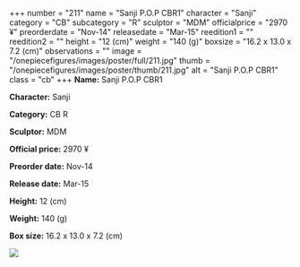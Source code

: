 +++
number = "211"
name = "Sanji P.O.P CBR1"
character = "Sanji"
category = "CB"
subcategory = "R"
sculptor = "MDM"
officialprice = "2970 ¥"
preorderdate = "Nov-14"
releasedate = "Mar-15"
reedition1 = ""
reedition2 = ""
height = "12 (cm)"
weight = "140 (g)"
boxsize = "16.2 x 13.0 x 7.2 (cm)"
observations = ""
image = "/onepiecefigures/images/poster/full/211.jpg"
thumb = "/onepiecefigures/images/poster/thumb/211.jpg"
alt = "Sanji P.O.P CBR1"
class = "cb"
+++
**Name:** Sanji P.O.P CBR1

**Character:** Sanji

**Category:** CB  R 

**Sculptor:** MDM

**Official price:** 2970 ¥

**Preorder date:** Nov-14

**Release date:** Mar-15

**Height:** 12 (cm)

**Weight:** 140 (g)

**Box size:** 16.2 x 13.0 x 7.2 (cm)

<img src="/onepiecefigures/images/poster/thumb/211.jpg">